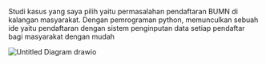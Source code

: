 Studi kasus yang saya pilih yaitu permasalahan pendaftaran BUMN di kalangan masyarakat. Dengan pemrograman python, memunculkan sebuah ide yaitu pendaftaran dengan sistem penginputan data setiap pendaftar bagi masyarakat dengan mudah


![Untitled Diagram drawio](https://github.com/ihzaabdansakur/Tugas-/assets/145672424/7fa17bf8-696f-4a67-8405-744907421fe5)
